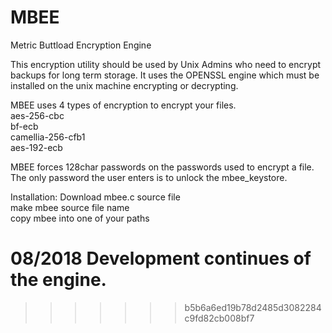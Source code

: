 # MBEE
Metric Buttload Encryption Engine


This encryption utility should be used by Unix Admins who need to encrypt backups for long term storage.  It uses the OPENSSL engine which must be installed on the unix machine encrypting or decrypting.

MBEE uses 4 types of encryption to encrypt your files.<br>
aes-256-cbc<br>
bf-ecb<br>
camellia-256-cfb1<br>
aes-192-ecb<br>

MBEE forces 128char passwords on the passwords used to encrypt a file.   The only password the user enters is to unlock the mbee_keystore.

Installation: Download mbee.c source file <br>
make mbee source file name <br>
copy mbee into one of your paths<br>

08/2018
Development continues of the engine.
=======

>>>>>>> b5b6a6ed19b78d2485d3082284c9fd82cb008bf7
